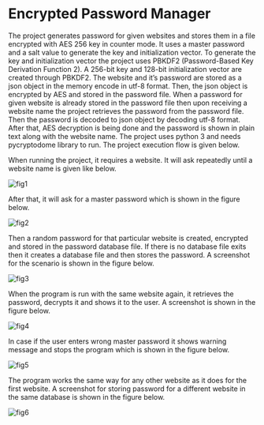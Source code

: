 # Encrypted Password Manager
The project generates password for given websites and stores them in a file encrypted with AES 256 key in counter mode. It uses a master password and a salt value to generate the key and initialization vector. To generate the key and initialization vector the project uses PBKDF2 (Password-Based Key Derivation Function 2). A 256-bit key and 128-bit initialization vector are created through PBKDF2. The website and it’s password are stored as a json object in the memory encode in utf-8 format. Then, the json object is encrypted by AES and stored in the password file. When a password for given website is already stored in the password file then upon receiving a website name the project retrieves the password from the password file. Then the password is decoded to json object by decoding utf-8 format. After that, AES decryption is being done and the password is shown in plain text along with the website name. The project uses python 3 and needs pycryptodome library to run. The project execution flow is given below.

When running the project, it requires a website. It will ask repeatedly until a website name is given like below.

![fig1](https://user-images.githubusercontent.com/3108754/148324089-3b8c3349-0cc3-459a-8a63-5008b7d142de.JPG)

After that, it will ask for a master password which is shown in the figure below.

![fig2](https://user-images.githubusercontent.com/3108754/148324175-5d4af7dc-8ada-4504-933d-64ea8d16215f.JPG)

Then a random password for that particular website is created, encrypted and stored in the password database file. If there is no database file exits then it creates a database file and then stores the password. A screenshot for the scenario is shown in the figure below.

![fig3](https://user-images.githubusercontent.com/3108754/148324248-e151d671-3e5f-4fce-a008-3fac559ddbb8.JPG)

When the program is run with the same website again, it retrieves the password, decrypts it and shows it to the user. A screenshot is shown in the figure below.

![fig4](https://user-images.githubusercontent.com/3108754/148324310-5b68b847-01e8-41ac-8c2c-3d6caa1ac504.JPG)

In case if the user enters wrong master password it shows warning message and stops the program which is shown in the figure below.

![fig5](https://user-images.githubusercontent.com/3108754/148324362-8d16b603-8e47-4384-be4c-5d6899cfc461.JPG)

The program works the same way for any other website as it does for the first website. A screenshot for storing password for a different website in the same database is shown in the figure below.

![fig6](https://user-images.githubusercontent.com/3108754/148324411-5b8000a0-1f86-4923-bfb9-d8d0b4e1cd36.JPG)
